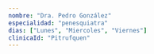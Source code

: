 ```yaml
---
nombre: "Dra. Pedro González"
especialidad: "penesquiatra"
dias: ["Lunes", "Miercoles", "Viernes"]
clinicaId: "Pitrufquen"
---
```

